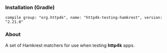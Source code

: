### Installation (Gradle)
```compile group: "org.http4k", name: "http4k-testing-hamkrest", version: "2.21.0"```

### About

A set of Hamkrest matchers for use when testing **http4k** apps.
